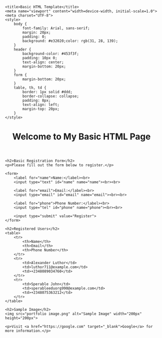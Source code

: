 <!DOCTYPE html>
<html lang="en">
<head>
    <meta charset="UTF-8">
    <meta name="viewport" content="width=device-width, initial-scale=1.0">
    <title>Basic HTML</title>

    <title>Basic HTML Template</title>
    <meta name="viewport" content="width=device-width, initial-scale=1.0">
    <meta charset="UTF-8">
    <style>
        body {
            font-family: Arial, sans-serif;
            margin: 20px;
            padding: 0;
            background: #e32020;color: rgb(31, 28, 139);
        }
        header {
            background-color: #453f3f;
            padding: 10px 0;
            text-align: center;
            margin-bottom: 20px;
        }
        form {
            margin-bottom: 20px;
        }
        table, th, td {
            border: 1px solid #ddd;
            border-collapse: collapse;
            padding: 8px;
            text-align: left;
            margin-top: 20px;
        }
    </style>
</head>

<body>
    <header>
        <h1>Welcome to My Basic HTML Page</h1>
    </header>

    <h2>Basic Registration Form</h2>
    <p>Please fill out the form below to register.</p>

    <form>
        <label for="name">Name:</label><br>
        <input type="text" id="name" name="name"><br><br>
        
        <label for="email">Email:</label><br>
        <input type="email" id="email" name="email"><br><br>
        
        <label for="phone">Phone Number:</label><br>
        <input type="tel" id="phone" name="phone"><br><br>
        
        <input type="submit" value="Register">
    </form>

    <h2>Registered Users</h2>
    <table>
        <tr>
            <th>Name</th>
            <th>Email</th>
            <th>Phone Number</th>
        </tr>
        <tr>
            <td>Alexander Luthor</td>
            <td>luthor711@example.com</td>
            <td>+2348089034760</td>
        </tr>
        <tr>
            <td>Sperable John</td>
            <td>sperableeduorg990@example.com</td>
            <td>+2348075363212</td>
        </tr>
    </table>

    <h2>Sample Image</h2>
    <img src="portfolio image.png" alt="Sample Image" width="200px" height="200px">

    <p>Visit <a href="https://google.com" target="_blank">Google</a> for more information.</p>
</body>

</html>

